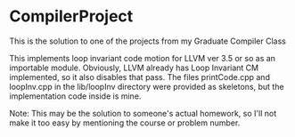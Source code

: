 # CompilerProject
This is the solution to one of the projects from my Graduate Compiler Class

This implements loop invariant code motion for LLVM ver 3.5 or so as an importable module. 
Obviously, LLVM already has Loop Invariant CM implemented, so it also disables that pass. 
The files printCode.cpp and loopInv.cpp in the lib/loopInv directory were provided
as skeletons, but the implementation code inside is mine.

Note: This may be the solution to someone's actual homework, so I'll not make it too easy
by mentioning the course or problem number.
